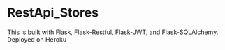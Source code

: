 # RestApi_Stores
This is built with Flask, Flask-Restful, Flask-JWT, and Flask-SQLAlchemy.
Deployed on Heroku


